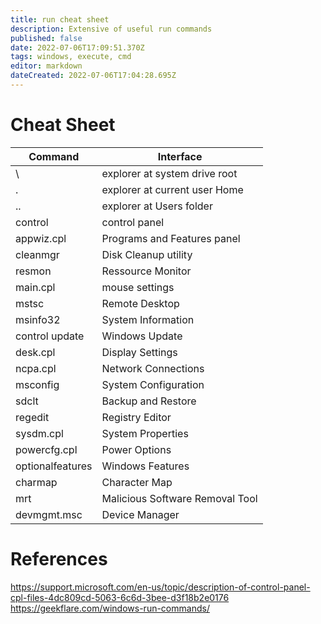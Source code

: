 ```yaml
---
title: run cheat sheet
description: Extensive of useful run commands
published: false
date: 2022-07-06T17:09:51.370Z
tags: windows, execute, cmd
editor: markdown
dateCreated: 2022-07-06T17:04:28.695Z
---
```


# Cheat Sheet
| Command | Interface |
|---|---|
| \ | explorer at system drive root |
| . | explorer at current user Home |
| .. | explorer at Users folder |
| control | control panel |
| appwiz.cpl | Programs and Features panel |
| cleanmgr | Disk Cleanup utility |
| resmon | Ressource Monitor |
| main.cpl | mouse settings |
| mstsc | Remote Desktop |
| msinfo32 | System Information |
| control update | Windows Update |
| desk.cpl | Display Settings |
| ncpa.cpl | Network Connections |
| msconfig | System Configuration |
| sdclt | Backup and Restore |
| regedit | Registry Editor |
| sysdm.cpl | System Properties |
| powercfg.cpl | Power Options |
| optionalfeatures | Windows Features |
| charmap | Character Map |
| mrt | Malicious Software Removal Tool |
| devmgmt.msc | Device Manager |


# References
https://support.microsoft.com/en-us/topic/description-of-control-panel-cpl-files-4dc809cd-5063-6c6d-3bee-d3f18b2e0176
https://geekflare.com/windows-run-commands/